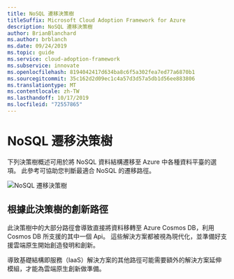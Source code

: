 ```yaml
---
title: NoSQL 遷移決策樹
titleSuffix: Microsoft Cloud Adoption Framework for Azure
description: NoSQL 遷移決策樹
author: BrianBlanchard
ms.author: brblanch
ms.date: 09/24/2019
ms.topic: guide
ms.service: cloud-adoption-framework
ms.subservice: innovate
ms.openlocfilehash: 8194042417d634ba8c6f5a302fea7ed77a6870b1
ms.sourcegitcommit: 35c162d2d09ec1c4a57d3d57a5db1d56ee883806
ms.translationtype: MT
ms.contentlocale: zh-TW
ms.lasthandoff: 10/17/2019
ms.locfileid: "72557865"
---
```

# <a name="nosql-migration-decision-tree"></a>NoSQL 遷移決策樹

下列決策樹概述可用於將 NoSQL 資料結構遷移至 Azure 中各種資料平臺的選項。
此參考可協助您判斷最適合 NoSQL 的遷移路徑。

![NoSQL 遷移決策樹](../../_images/innovate/considerations/no-sql-decision-tree.png)

## <a name="innovation-paths-based-on-this-decision-tree"></a>根據此決策樹的創新路徑

此決策樹中的大部分路徑會導致直接將資料移轉至 Azure Cosmos DB，利用 Cosmos DB 所支援的其中一個 Api。 這些解決方案都被視為現代化，並準備好支援雲端原生開始創造發明和創新。

導致基礎結構即服務（IaaS）解決方案的其他路徑可能需要額外的解決方案延伸模組，才能為雲端原生創新做準備。
